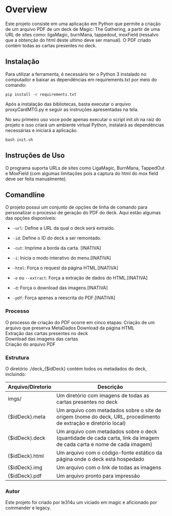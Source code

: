 # Overview

Este projeto consiste em uma aplicação em Python que permite a criação de um arquivo PDF de um deck de Magic: The Gathering, a partir de uma URL de sites como: ligaMagic, burnMana, tappedout, moxField (ressalvo que a obtenção do html deste ultimo deve ser manual). O PDF criado contém todas as cartas presentes no deck.

## Instalação

Para utilizar a ferramenta, é necessário ter o Python 3 instalado no computador e baixar as dependências em  requirements.txt por meio do comando:

```pip install -r requirements.txt```

Após a instalação das bibliotecas, basta executar o arquivo proxyCardMTG.py e seguir as instruções apresentadas na tela.

No seu primeiro uso voce pode apenas executar o script init.sh na raiz do projeto e isso  criará um ambiente virtual Python, instalará as dependências necessárias e iniciará a aplicação.

```bash init.sh```

## Instruções de Uso

O programa suporta URLs de sites como LigaMagic, BurnMana, TappedOut e MoxField (com algumas limitações pois a captura do html do mox field deve ser feita manualmente).


## Comandline

O projeto possui um conjunto de opções de linha de comando para personalizar o processo de geração do PDF do deck. Aqui estão algumas das opções disponíveis:

- `-url`: Define a URL da qual o deck será extraído.
- `-id`: Define o ID do deck a ser remontado.


- `-cut`: Imprime a borda da carta. [INATIVA]
- `-i`: Inicia o modo interativo do menu.[INATIVA]
- `-html`: Força o request da página HTML.[INATIVA]
- `-e` ou `--extract`: Força a extração de dados do HTML.[INATIVA]
- `-d`: Força o download das imagens.[INATIVA]
- `-pdf`: Força apenas a reescrita do PDF.[INATIVA]


### Processo

O processo de criação do PDF ocorre em cinco etapas:
Criação de um arquivo que preserva MetaDados
Download da página HTML  
Extração das cartas presentes no deck  
Download das imagens das cartas  
Criação do arquivo PDF  

### Estrutura
O diretório ./deck_{$idDeck} contém todos os metadados do deck, incluindo:

| Arquivo/Diretorio | Descrição |
| --- | --- |
| imgs/ | Um diretório com imagens de todas as cartas presentes no deck |
| {$idDeck}.meta | Um arquivo com metadados sobre o site de origem (nome do deck, URL, procedimento de extração e diretório local) |
| {$idDeck}.deck | Um arquivo com metadados sobre o deck (quantidade de cada carta, link da imagem de cada carta e nome de cada imagem) |
| {$idDeck}.html | Um arquivo com o código-fonte estático da página onde o deck está hospedado |
| {$idDeck}.img | Um arquivo com o link de todas as imagens |
| {$idDeck}.pdf | Um arquivo pronto para impressão |


### Autor
Este projeto foi criado por le314u um viciado em magic e aficionado por commander e legacy.


